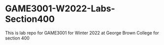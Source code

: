 # GAME3001-W2022-Labs-Section400
This is lab repo for GAME3001 for Winter 2022 at George Brown College for section 400
